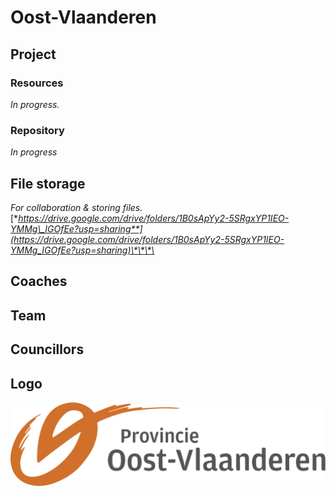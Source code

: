# Oost-Vlaanderen

## Project

### Resources

_In progress._

### Repository

_In progress_

## File storage

_For collaboration & storing files._  
[**https://drive.google.com/drive/folders/1B0sApYy2-5SRgxYP1IEO-YMMg\_IGOfEe?usp=sharing**](https://drive.google.com/drive/folders/1B0sApYy2-5SRgxYP1IEO-YMMg_IGOfEe?usp=sharing)\*\*\*\*

## Coaches

## Team

## Councillors

## Logo

![Logo Oost-Vlaanderen](../.gitbook/assets/provincie-oostvlaanderen-logo.svg)

